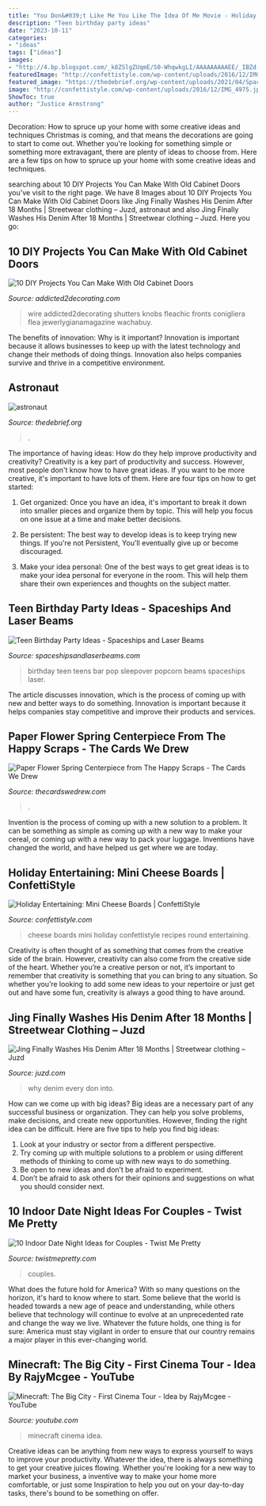 ```yaml
---
title: "You Don&#039;t Like Me You Like The Idea Of Me Movie - Holiday Entertaining: Mini Cheese Boards"
description: "Teen birthday party ideas"
date: "2023-10-11"
categories:
- "ideas"
tags: ["ideas"]
images:
- "http://4.bp.blogspot.com/_k8ZSlgZUqmE/S0-WhqwkgLI/AAAAAAAAAEE/_IBZd-lQxpU/s400/5.JPG"
featuredImage: "http://confettistyle.com/wp-content/uploads/2016/12/IMG_4975.jpg"
featured_image: "https://thedebrief.org/wp-content/uploads/2021/04/Space2.jpg"
image: "http://confettistyle.com/wp-content/uploads/2016/12/IMG_4975.jpg"
ShowToc: true
author: "Justice Armstrong"
---
```



Decoration: How to spruce up your home with some creative ideas and techniques
Christmas is coming, and that means the decorations are going to start to come out. Whether you're looking for something simple or something more extravagant, there are plenty of ideas to choose from. Here are a few tips on how to spruce up your home with some creative ideas and techniques.

	

		
searching about 10 DIY Projects You Can Make With Old Cabinet Doors you've visit to the right page. We have 8 Images about 10 DIY Projects You Can Make With Old Cabinet Doors like Jing Finally Washes His Denim After 18 Months | Streetwear clothing – Juzd, astronaut and also Jing Finally Washes His Denim After 18 Months | Streetwear clothing – Juzd. Here you go:
		
    
## 10 DIY Projects You Can Make With Old Cabinet Doors

<img loading=lazy src="https://www.addicted2decorating.com/wp-content/uploads/2012/03/cabinet-door-diy-projects-office-organization-from-meridian-road.jpg" onerror="this.onerror=null;this.src='https://tse1.mm.bing.net/th?id=OIP.jsjHICOxlNY14CvwLh6TEgAAAA&amp;pid=15.1';" alt="10 DIY Projects You Can Make With Old Cabinet Doors">

_Source: addicted2decorating.com_

>wire addicted2decorating shutters knobs fleachic fronts conigliera flea jewerlygianamagazine wachabuy. 

	

The benefits of innovation: Why is it important?
Innovation is important because it allows businesses to keep up with the latest technology and change their methods of doing things. Innovation also helps companies survive and thrive in a competitive environment.

    
## Astronaut

<img loading=lazy src="https://thedebrief.org/wp-content/uploads/2021/04/Space2.jpg" onerror="this.onerror=null;this.src='https://tse2.mm.bing.net/th?id=OIP.v3Upz2oEBG4RUU9C55ZLXAHaE8&amp;pid=15.1';" alt="astronaut">

_Source: thedebrief.org_

>. 

	

The importance of having ideas: How do they help improve productivity and creativity?
Creativity is a key part of productivity and success. However, most people don't know how to have great ideas. If you want to be more creative, it's important to have lots of them. Here are four tips on how to get started:
1. Get organized: Once you have an idea, it's important to break it down into smaller pieces and organize them by topic. This will help you focus on one issue at a time and make better decisions.

2. Be persistent: The best way to develop ideas is to keep trying new things. If you're not Persistent, You'll eventually give up or become discouraged.

3. Make your idea personal: One of the best ways to get great ideas is to make your idea personal for everyone in the room. This will help them share their own experiences and thoughts on the subject matter.

    
## Teen Birthday Party Ideas - Spaceships And Laser Beams

<img loading=lazy src="https://spaceshipsandlaserbeams.com/wp-content/uploads/2019/02/Pop-it-like-its-hot-popcorn-bar-for-a-teen-sleepover-The-best-birthday-party-ideas-for-teens-.jpg" onerror="this.onerror=null;this.src='https://tse1.mm.bing.net/th?id=OIP.-d_T86VGhUYVaNyPEDoS0AHaLH&amp;pid=15.1';" alt="Teen Birthday Party Ideas - Spaceships and Laser Beams">

_Source: spaceshipsandlaserbeams.com_

>birthday teen teens bar pop sleepover popcorn beams spaceships laser. 

	

The article discusses innovation, which is the process of coming up with new and better ways to do something. Innovation is important because it helps companies stay competitive and improve their products and services.

    
## Paper Flower Spring Centerpiece From The Happy Scraps - The Cards We Drew

<img loading=lazy src="https://thecardswedrew.com/wp-content/uploads/2014/03/Paper-Flower-Spring-Centerp.jpg" onerror="this.onerror=null;this.src='https://tse1.mm.bing.net/th?id=OIP.5JgvPUqtvRRzIBloPL1QjAHaLI&amp;pid=15.1';" alt="Paper Flower Spring Centerpiece from The Happy Scraps - The Cards We Drew">

_Source: thecardswedrew.com_

>. 

	

Invention is the process of coming up with a new solution to a problem. It can be something as simple as coming up with a new way to make your cereal, or coming up with a new way to pack your luggage. Inventions have changed the world, and have helped us get where we are today.

    
## Holiday Entertaining: Mini Cheese Boards | ConfettiStyle

<img loading=lazy src="http://confettistyle.com/wp-content/uploads/2016/12/IMG_4975.jpg" onerror="this.onerror=null;this.src='https://tse2.mm.bing.net/th?id=OIP.LYJa3QqYixaT-Q38G5dbPwHaLH&amp;pid=15.1';" alt="Holiday Entertaining: Mini Cheese Boards | ConfettiStyle">

_Source: confettistyle.com_

>cheese boards mini holiday confettistyle recipes round entertaining. 

	

Creativity is often thought of as something that comes from the creative side of the brain. However, creativity can also come from the creative side of the heart. Whether you’re a creative person or not, it’s important to remember that creativity is something that you can bring to any situation. So whether you’re looking to add some new ideas to your repertoire or just get out and have some fun, creativity is always a good thing to have around.

    
## Jing Finally Washes His Denim After 18 Months | Streetwear Clothing – Juzd

<img loading=lazy src="http://4.bp.blogspot.com/_k8ZSlgZUqmE/S0-WhqwkgLI/AAAAAAAAAEE/_IBZd-lQxpU/s400/5.JPG" onerror="this.onerror=null;this.src='https://tse4.mm.bing.net/th?id=OIP.WLTWQ73zgTP-KPAt5lOn3wAAAA&amp;pid=15.1';" alt="Jing Finally Washes His Denim After 18 Months | Streetwear clothing – Juzd">

_Source: juzd.com_

>why denim every don into. 

	

How can we come up with big ideas?
Big ideas are a necessary part of any successful business or organization. They can help you solve problems, make decisions, and create new opportunities. However, finding the right idea can be difficult. Here are five tips to help you find big ideas:
1. Look at your industry or sector from a different perspective.
2. Try coming up with multiple solutions to a problem or using different methods of thinking to come up with new ways to do something.
3. Be open to new ideas and don’t be afraid to experiment.
4. Don’t be afraid to ask others for their opinions and suggestions on what you should consider next.

    
## 10 Indoor Date Night Ideas For Couples - Twist Me Pretty

<img loading=lazy src="https://www.twistmepretty.com/wp-content/uploads/2020/05/IMG_4708.jpg" onerror="this.onerror=null;this.src='https://tse1.mm.bing.net/th?id=OIP.fEvqLtbBFcOIXKfkIzaDTgHaHJ&amp;pid=15.1';" alt="10 Indoor Date Night Ideas for Couples - Twist Me Pretty">

_Source: twistmepretty.com_

>couples. 

	

What does the future hold for America? With so many questions on the horizon, it's hard to know where to start. Some believe that the world is headed towards a new age of peace and understanding, while others believe that technology will continue to evolve at an unprecedented rate and change the way we live. Whatever the future holds, one thing is for sure: America must stay vigilant in order to ensure that our country remains a major player in this ever-changing world.

    
## Minecraft: The Big City - First Cinema Tour - Idea By RajyMcgee - YouTube

<img loading=lazy src="https://i.ytimg.com/vi/k2h2_Q34oT8/maxresdefault.jpg" onerror="this.onerror=null;this.src='https://tse2.mm.bing.net/th?id=OIP.g2RK2jr8zAIE9zwMljbR7wHaEK&amp;pid=15.1';" alt="Minecraft: The Big City - First Cinema Tour - Idea by RajyMcgee - YouTube">

_Source: youtube.com_

>minecraft cinema idea. 

	

Creative ideas can be anything from new ways to express yourself to ways to improve your productivity. Whatever the idea, there is always something to get your creative juices flowing. Whether you're looking for a new way to market your business, a inventive way to make your home more comfortable, or just some Inspiration to help you out on your day-to-day tasks, there's bound to be something on offer.

